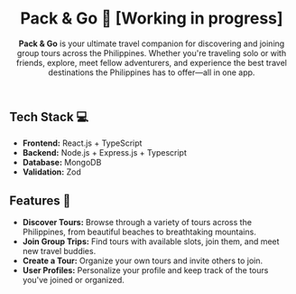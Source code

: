 <body>

  <header>
    <h1>Pack & Go 🌴 [Working in progress]</h1>
    <p><strong>Pack & Go</strong> is your ultimate travel companion for discovering and joining group tours across the Philippines. Whether you're traveling solo or with friends, explore, meet fellow adventurers, and experience the best travel destinations the Philippines has to offer—all in one app.</p>
  </header>

  <section>
    <h2>Tech Stack 💻</h2>
    <ul>
      <li><strong>Frontend:</strong> React.js + TypeScript</li>
      <li><strong>Backend:</strong> Node.js + Express.js + Typescript</li>
      <li><strong>Database:</strong> MongoDB</li>
      <li><strong>Validation:</strong> Zod</li>
    </ul>
  </section>

  <section>
    <h2>Features 🎒</h2>
    <ul>
      <li><strong>Discover Tours:</strong> Browse through a variety of tours across the Philippines, from beautiful beaches to breathtaking mountains.</li>
      <li><strong>Join Group Trips:</strong> Find tours with available slots, join them, and meet new travel buddies.</li>
      <li><strong>Create a Tour:</strong> Organize your own tours and invite others to join.</li>
      <li><strong>User Profiles:</strong> Personalize your profile and keep track of the tours you've joined or organized.</li>
    </ul>
  </section>
